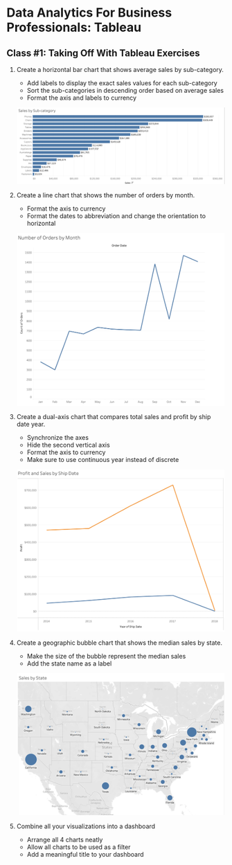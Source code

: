 # Data Analytics For Business Professionals: Tableau
## Class #1: Taking Off With Tableau Exercises

1. Create a horizontal bar chart that shows average sales by sub-category. 
    - Add labels to display the exact sales values for each sub-category
    - Sort the sub-categories in descending order based on average sales
    - Format the axis and labels to currency

    ![Exercise 1](/images/exercise%201/1.1.png)

2. Create a line chart that shows the number of orders by month.
    - Format the axis to currency
    - Format the dates to abbreviation and change the orientation to horizontal

     ![Exercise 2](/images/exercise%201/1.2.png)

3. Create a dual-axis chart that compares total sales and profit by ship date year.
    - Synchronize the axes
    - Hide the second vertical axis
    - Format the axis to currency
    - Make sure to use continuous year instead of discrete

    ![Exercise 3](/images/exercise%201/1.3.png)

4. Create a geographic bubble chart that shows the median sales by state.
    - Make the size of the bubble represent the median sales
    - Add the state name as a label

    ![Exercise 4](/images/exercise%201/1.4.png)

5. Combine all your visualizations into a dashboard
    - Arrange all 4 charts neatly 
    - Allow all charts to be used as a filter
    - Add a meaningful title to your dashboard